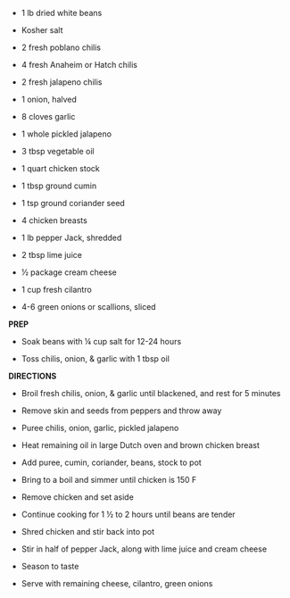 -   1 lb dried white beans

-   Kosher salt

-   2 fresh poblano chilis

-   4 fresh Anaheim or Hatch chilis

-   2 fresh jalapeno chilis

-   1 onion, halved

-   8 cloves garlic

-   1 whole pickled jalapeno

-   3 tbsp vegetable oil

-   1 quart chicken stock

-   1 tbsp ground cumin

-   1 tsp ground coriander seed

-   4 chicken breasts

-   1 lb pepper Jack, shredded

-   2 tbsp lime juice

-   ½ package cream cheese

-   1 cup fresh cilantro

-   4-6 green onions or scallions, sliced

**PREP**

-   Soak beans with ¼ cup salt for 12-24 hours

-   Toss chilis, onion, & garlic with 1 tbsp oil

**DIRECTIONS**

-   Broil fresh chilis, onion, & garlic until blackened, and rest for 5
    minutes

-   Remove skin and seeds from peppers and throw away

-   Puree chilis, onion, garlic, pickled jalapeno

-   Heat remaining oil in large Dutch oven and brown chicken breast

-   Add puree, cumin, coriander, beans, stock to pot

-   Bring to a boil and simmer until chicken is 150 F

-   Remove chicken and set aside

-   Continue cooking for 1 ½ to 2 hours until beans are tender

-   Shred chicken and stir back into pot

-   Stir in half of pepper Jack, along with lime juice and cream cheese

-   Season to taste

-   Serve with remaining cheese, cilantro, green onions
